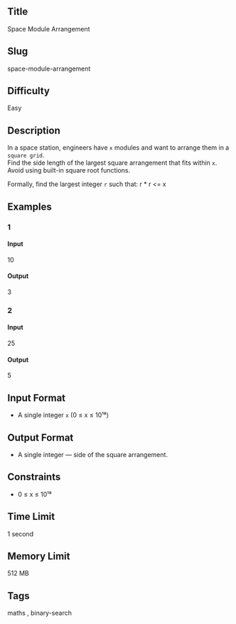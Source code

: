 ## Title

Space Module Arrangement

## Slug

space-module-arrangement

## Difficulty

Easy

## Description

In a space station, engineers have `x` modules and want to arrange them in a `square grid`.  
Find the side length of the largest square arrangement that fits within `x`.  
Avoid using built-in square root functions.

Formally, find the largest integer `r` such that: r * r <= x

## Examples

### 1

#### Input

10

#### Output
3

### 2

#### Input

25 

#### Output

5

## Input Format  

- A single integer `x` (0 ≤ x ≤ 10¹⁸)  

## Output Format  

- A single integer — side of the square arrangement.  

## Constraints  

- 0 ≤ x ≤ 10¹⁸ 

## Time Limit

1 second

## Memory Limit

512 MB

## Tags

maths , binary-search
